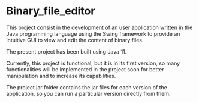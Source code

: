 # Binary_file_editor

This project consist in the development of an user application written in the Java programming language using the Swing framework to provide an intuitive GUI to view and edit the content of binary files.

The present project has been built using Java 11.

Currently, this project is functional, but it is in its first version, so many functionalities will be implemented in the project soon for better manipulation and to increase its capabilities.

The project jar folder contains the jar files for each version of the application, so you can run a particular version directly from them.
